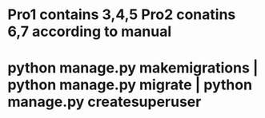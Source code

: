 # Pro1 contains 3,4,5  Pro2 conatins 6,7 according to manual 
# python manage.py makemigrations | python manage.py migrate | python manage.py createsuperuser
